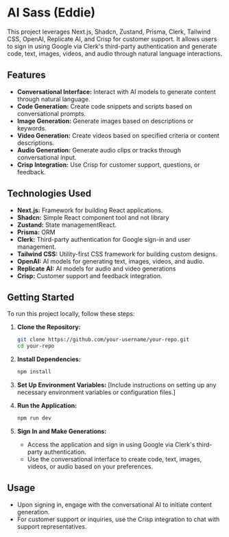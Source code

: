 

# AI Sass (Eddie)

This project leverages Next.js, Shadcn, Zustand, Prisma, Clerk, Tailwind CSS, OpenAI, Replicate AI, and Crisp for customer support. It allows users to sign in using Google via Clerk's third-party authentication and generate code, text, images, videos, and audio through natural language interactions.

## Features

- **Conversational Interface:** Interact with AI models to generate content through natural language.
- **Code Generation:** Create code snippets and scripts based on conversational prompts.
- **Image Generation:** Generate images based on descriptions or keywords.
- **Video Generation:** Create videos based on specified criteria or content descriptions.
- **Audio Generation:** Generate audio clips or tracks through conversational input.
- **Crisp Integration:** Use Crisp for customer support, questions, or feedback.

## Technologies Used

- **Next.js:** Framework for building React applications.
- **Shadcn:** Simple React component tool and not library 
- **Zustand:** State managementReact.
- **Prisma:** ORM 
- **Clerk:** Third-party authentication for Google sign-in and user management.
- **Tailwind CSS:** Utility-first CSS framework for building custom designs.
- **OpenAI:** AI models for generating text, images, videos, and audio.
- **Replicate AI:** AI models for audio and video generations
- **Crisp:** Customer support and feedback integration.

## Getting Started

To run this project locally, follow these steps:

1. **Clone the Repository:**
   ```bash
   git clone https://github.com/your-username/your-repo.git
   cd your-repo
   ```

2. **Install Dependencies:**
   ```bash
   npm install
   ```

3. **Set Up Environment Variables:**
   [Include instructions on setting up any necessary environment variables or configuration files.]

4. **Run the Application:**
   ```bash
   npm run dev
   ```

5. **Sign In and Make Generations:**
   - Access the application and sign in using Google via Clerk's third-party authentication.
   - Use the conversational interface to create code, text, images, videos, or audio based on your preferences.

## Usage

- Upon signing in, engage with the conversational AI to initiate content generation.
- For customer support or inquiries, use the Crisp integration to chat with support representatives.

